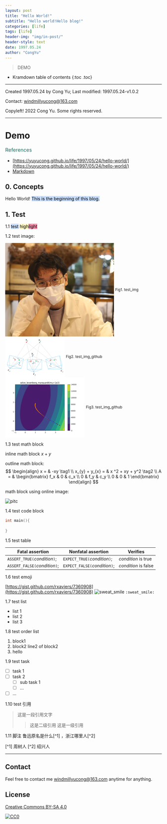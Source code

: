 ```yaml
---
layout: post
title: "Hello World!"
subtitle: "Hello world!Hello blog!"
categories: [life]
tags: [life]
header-img: "img/in-post/"
header-style: text
date: 1997.05.24
author: "CongYu"
---
```


>  DEMO

* Kramdown table of contents
{:toc .toc}

----

Created 1997.05.24 by Cong Yu; Last modified: 1997.05.24-v1.0.2

Contact: [windmillyucong@163.com](mailto:windmillyucong@163.com)

Copyleft! 2022 Cong Yu. Some rights reserved.

----

# Demo

<p style="font-size:16px;color:#176;text-align:left;">References</p> 

- [https://yuyucong.github.io/life/1997/05/24/hello-world/](https://yuyucong.github.io/life/1997/05/24/hello-world/)
- [Markdown](https://forum-zh.obsidian.md/t/topic/435)

## 0. Concepts

Hello World! <mark style="background: #ADCCFFA6;">This is the beginning of this blog.</mark>

## 1. Test

1.1 <mark style="background: #ADCCFFA6;">test</mark> <mark style="background: #FFF3A3A6;">high</mark><mark style="background: #FF5582A6;">light</mark> 

1.2 test image:

<img src="/img/home-congyu2.png" alt="img" style="zoom:40%;" align='center' text ="home-congyu2.png"/>
<small class="img-hint">Fig1. test_img</small>

<img src="https://raw.githubusercontent.com/YuYuCong/BlogImg/develop/post_SLAM/ba.png" alt="img" style="zoom:40%;" align='center' text ="test_img_github.png"/>
<small class="img-hint">Fig2. test_img_github</small>

<img src="https://raw.githubusercontent.com/YuYuCong/YuYuCong.github.io/develop/img/in-post/post-optimal/solve_levenberg_marquardt_mu_is_1e3.png" alt="img" style="zoom:40%;" align='center' text ="test_img_github.png"/>
<small class="img-hint">Fig3. test_img_github</small>

1.3 test math block

inline math block $x+y$

outline math block:
$$
\begin{align}
x = & -xy \tag1 \\ 
x_{y} + y_{x} = & x ^2 + xy + y^2 \tag2 \\
A = & \begin{bmatrix} f_x & 0 & c_x \\  0 & f_y & c_y \\ 0 & 0 & 1 \end{bmatrix}
\end{align}
$$

math block using online image:

![pitc](https://latex.codecogs.com/svg.image?x_{k&plus;1}&space;=&space;x_{k}&space;-&space;H^{-1}&space;J)


1.4 test code block
```c++
int main(){

}
```

1.5 test table

| **Fatal assertion**            | **Nonfatal assertion**         | **Verifies**         |
|--------------------------------|--------------------------------|----------------------|
| `ASSERT_TRUE(`*condition*`)`;  | `EXPECT_TRUE(`*condition*`)`;  | *condition* is true  |
| `ASSERT_FALSE(`*condition*`)`; | `EXPECT_FALSE(`*condition*`)`; | *condition* is false |

1.6 test emoji 

[https://gist.github.com/rxaviers/7360908](https://gist.github.com/rxaviers/7360908)
![sweat_smile](https://github.githubassets.com/images/icons/emoji/unicode/1f605.png) `:sweat_smile:`

1.7 test list
- list 1
- list 2
- list 3

1.8 test order list
1. block1
2. block2
   line2 of block2 
3. hello

1.9 test task

- [ ] task 1
- [ ] task 2
	- [ ] sub task 1
	- [ ] ...
- [ ] ...

1.10 test 引用
> 这是一段引用文字
> > 这是二级引用
> 这是一级引用


1.11 脚注
鲁迅原名是什么[^1] ，浙江哪里人[^2]

[^1] 周树人
[^2] 绍兴人



------
## Contact

Feel free to contact me [windmillyucong@163.com](mailto:windmillyucong@163.com) anytime for anything.

## License

[Creative Commons BY-SA 4.0](http://creativecommons.org/licenses/by-sa/4.0/)

[![CC0](http://i.creativecommons.org/p/zero/1.0/88x31.png)](http://creativecommons.org/publicdomain/zero/1.0/)



